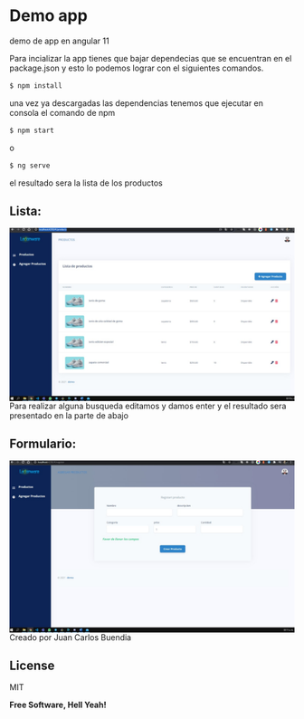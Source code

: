 # Demo app

demo de app en angular 11

Para incializar la app tienes que bajar dependecias que se encuentran en el 
package.json y esto lo podemos lograr con el siguientes comandos.
```sh
$ npm install 
```

una vez ya descargadas las dependencias tenemos que ejecutar en consola el comando de npm 

```sh
$ npm start
```
o 
```sh
$ ng serve
```
el resultado sera la lista de los productos


## Lista:

<img src="lista.jpeg"
     alt="lista"
     style="float: left; margin-right: 10px;" />

Para realizar alguna busqueda editamos y damos enter y el resultado sera presentado en la parte de abajo 

## Formulario:

<img src="formulario.jpeg"
     alt="Form"
     style="float: left; margin-right: 10px;" />

Creado por Juan Carlos Buendia

License
----

MIT


**Free Software, Hell Yeah!**

